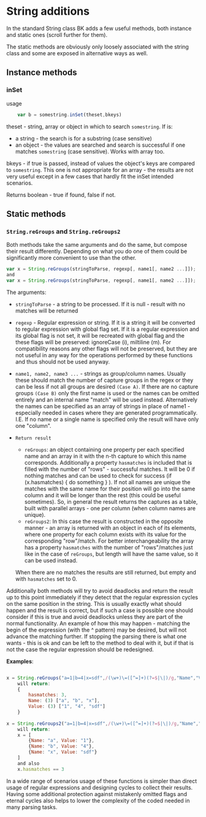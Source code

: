 # String additions

In the standard String class BK adds a few useful methods, both instance and static ones (scroll further for them).

The static methods are obviously only loosely associated with the string class and some are exposed in alternative ways as well.

## Instance methods

### inSet
usage
```Javascript
    var b = somestring.inSet(theset,bkeys)
```
theset - string, array or object in which to search `somestring`. If is:
- a string - the search is for a substring (case sensitive)
- an object - the values are searched and search is successful if one matches `somestring` (case sensitive). Works with array too.

bkeys - if true is passed, instead of values the object's keys are compared to `somestring`. This one is not appropriate for an array - the results are not very useful except in a few cases that hardly fit the inSet intended scenarios.

Returns boolean - true if found, false if not.

## Static methods

### `String.reGroups` and `String.reGroups2`

Both methods take the same arguments and do the same, but compose their result differently. Depending on what you do one of them could be significantly more convenient to use than the other.

```Javascript
var x = String.reGroups(stringToParse, regexp[, name1[, name2 ...]]);
and 
var x = String.reGroups(stringToParse, regexp[, name1[, name2 ...]]);
```

The arguments:

- `stringToParse` - a string to be processed. If it is null - result with no matches will be returned
- `regexp` - Regular expression or string. If it is a string it will be converted to regular expression with global flag set. If it is a regular expression and its global flag is not set, it will be recreated with global flag and the these flags will be preserved: ignoreCase (i), miltiline (m). For compatibility reasons any other flags will not be preserved, but they are not useful in any way for the operations performed by these functions and thus should not be used anyway.
- `name1, name2, name3 ...` - strings as group/column names. Usually these should match the number of capture groups in the regex or they can be less if not all groups are desired `(Case A)`. If there are no capture groups `(Case B)` only the first name is used or the names can be omitted entirely and an internal name "match" will be used instead.
Alternatively the names can be specified as an array of strings in place of name1 - especially needed in cases where they are generated programmatically.
I.E. If no name or a single name is specified only the result will have only one "column".

- `Return result`

    * `reGroups`: an object containing one property per each specified name and an array in it with the n-th capture to which this name corresponds. Additionally a property `hasmatches` is included that is filled with the number of "rows" - successful matches. It will be 0 if nothing matches and can be used to check for success (if (x.hasmatches) { do something } ). If not all names are unique the matches with the same name for their position will go into the same column and it will be longer than the rest (this could be useful sometimes). So, in general the result returns the captures as a table, built with parallel arrays - one per column (when column names are unique).
    * `reGroups2`: In this case the result is constructed in the opposite manner - an array is returned with an object in each of its elements, where one property for each column exists with its value for the corresponding "row"/match. For better interchangeability the array has a property `hasmatches` with the number of "rows"/matches just like in the case of `reGroups`, but length will have the same value, so it can be used instead.

    When there are no matches the results are still returned, but empty and with `hasmatches` set to 0.

Additionally both methods will try to avoid deadlocks and return the result up to this point immediately if they detect that the regular expression cycles on the same position in the string. This is usually exactly what should happen and the result is correct, but if such a case is possible one should consider if this is true and avoid deadlocks unless they are part of the normal functionality. An example of how this may happen - matching the begin of the expression (with the ^ pattern) may be desired, but will not advance the matching further. If stopping the parsing there is what one wants - this is ok and can be left to the method to deal with it, but if that is not the case the regular expression should be redesigned.

**Examples**:

```Javascript

x = String.reGroups("a=1|b=4|x=sdf",/(\w+)\=([^=]+)(?=$|\|)/g,"Name","Value");
	will return:
    {
        hasmatches: 3, 
        Name: (3) ["a", "b", "x"],
        Value: (3) ["1", "4", "sdf"]
    }
    
x = String.reGroups2("a=1|b=4|x=sdf",/(\w+)\=([^=]+)(?=$|\|)/g,"Name","Value");
	will return:
	x = [
		{Name: "a", Value: "1"},
		{Name: "b", Value: "4"},
		{Name: "x", Value: "sdf"}
	]
	and also
	x.hasmatches == 3    
```

In a wide range of scenarios usage of these functions is simpler than direct usage of regular expressions and designing cycles to collect their results. Having some additional protection against mistakenly omitted flags and eternal cycles also helps to lower the complexity of the coded needed in many parsing tasks.